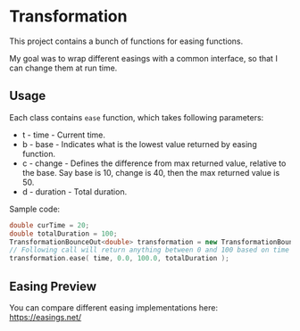 
# Transformation

This project contains a bunch of functions for easing functions.

My goal was to wrap different easings with a common interface, so that I can change them at run time.

## Usage

Each class contains `ease` function, which takes following parameters:

* t - time - Current time.
* b - base - Indicates what is the lowest value returned by easing function.
* c - change - Defines the difference from max returned value, relative to the base. Say base is 10, change is 40, then the max returned value is 50.
* d - duration - Total duration.

Sample code:

```cpp
double curTime = 20;
double totalDuration = 100;
TransformationBounceOut<double> transformation = new TransformationBounceOut<double>();
// Following call will return anything between 0 and 100 based on time and totalDuration.
transformation.ease( time, 0.0, 100.0, totalDuration );
```

## Easing Preview

You can compare different easing implementations here: https://easings.net/